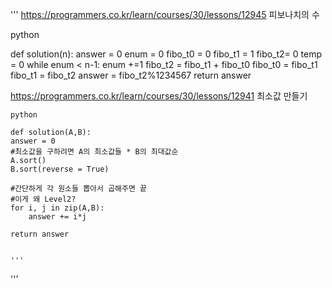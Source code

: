 
'''
https://programmers.co.kr/learn/courses/30/lessons/12945
피보나치의 수

python



def solution(n):
    answer = 0
    enum = 0
    fibo_t0 = 0
    fibo_t1 = 1
    fibo_t2= 0
    temp = 0
    while enum < n-1:
        enum +=1
        fibo_t2 = fibo_t1 + fibo_t0
        fibo_t0 = fibo_t1
        fibo_t1 = fibo_t2
    answer = fibo_t2%1234567
    return answer



    
    
    
  https://programmers.co.kr/learn/courses/30/lessons/12941
    최소값 만들기

    python
    
    def solution(A,B):
    answer = 0
    #최소값을 구하려면 A의 최소값들 * B의 최대값순
    A.sort()
    B.sort(reverse = True)
    
    #간단하게 각 원소들 뽑아서 곱해주면 끝
    #이게 왜 Level2?
    for i, j in zip(A,B):
        answer += i*j

    return answer
    
    
    '''

    
  '''
